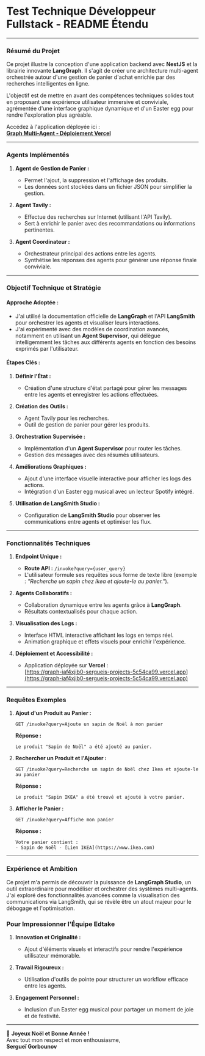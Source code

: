 # Test Technique Développeur Fullstack - README Étendu

---

### **Résumé du Projet**

Ce projet illustre la conception d'une application backend avec **NestJS** et la librairie innovante **LangGraph**. Il s'agit de créer une architecture multi-agent orchestrée autour d'une gestion de panier d'achat enrichie par des recherches intelligentes en ligne.  

L'objectif est de mettre en avant des compétences techniques solides tout en proposant une expérience utilisateur immersive et conviviale, agrémentée d'une interface graphique dynamique et d'un Easter egg pour rendre l'exploration plus agréable.  

Accédez à l'application déployée ici :  
[**Graph Multi-Agent - Déploiement Vercel**](https://graph-iaf4xjib0-sergueis-projects-5c54ca99.vercel.app)

---

### **Agents Implémentés**

1. **Agent de Gestion de Panier :**  
   - Permet l'ajout, la suppression et l'affichage des produits.  
   - Les données sont stockées dans un fichier JSON pour simplifier la gestion.  

2. **Agent Tavily :**  
   - Effectue des recherches sur Internet (utilisant l'API Tavily).  
   - Sert à enrichir le panier avec des recommandations ou informations pertinentes.  

3. **Agent Coordinateur :**  
   - Orchestrateur principal des actions entre les agents.  
   - Synthétise les réponses des agents pour générer une réponse finale conviviale.  

---

### **Objectif Technique et Stratégie**

#### **Approche Adoptée :**
- J'ai utilisé la documentation officielle de **LangGraph** et l'API **LangSmith** pour orchestrer les agents et visualiser leurs interactions.
- J'ai expérimenté avec des modèles de coordination avancés, notamment en utilisant un **Agent Supervisor**, qui délègue intelligemment les tâches aux différents agents en fonction des besoins exprimés par l'utilisateur.

#### **Étapes Clés :**
1. **Définir l'État :**  
   - Création d'une structure d'état partagé pour gérer les messages entre les agents et enregistrer les actions effectuées.

2. **Création des Outils :**  
   - Agent Tavily pour les recherches.  
   - Outil de gestion de panier pour gérer les produits.

3. **Orchestration Supervisée :**  
   - Implémentation d'un **Agent Supervisor** pour router les tâches.  
   - Gestion des messages avec des résumés utilisateurs.

4. **Améliorations Graphiques :**  
   - Ajout d'une interface visuelle interactive pour afficher les logs des actions.
   - Intégration d'un Easter egg musical avec un lecteur Spotify intégré.  

5. **Utilisation de LangSmith Studio :**  
   - Configuration de **LangSmith Studio** pour observer les communications entre agents et optimiser les flux.  

---

### **Fonctionnalités Techniques**

1. **Endpoint Unique :**  
   - **Route API :** `/invoke?query={user_query}`  
   - L'utilisateur formule ses requêtes sous forme de texte libre (exemple : *"Recherche un sapin chez Ikea et ajoute-le au panier."*).

2. **Agents Collaboratifs :**  
   - Collaboration dynamique entre les agents grâce à **LangGraph**.
   - Résultats contextualisés pour chaque action.

3. **Visualisation des Logs :**  
   - Interface HTML interactive affichant les logs en temps réel.  
   - Animation graphique et effets visuels pour enrichir l'expérience.

4. **Déploiement et Accessibilité :**  
   - Application déployée sur **Vercel** :  
     [https://graph-iaf4xjib0-sergueis-projects-5c54ca99.vercel.app](https://graph-iaf4xjib0-sergueis-projects-5c54ca99.vercel.app)

---

### **Requêtes Exemples**

1. **Ajout d'un Produit au Panier :**
   ```
   GET /invoke?query=Ajoute un sapin de Noël à mon panier
   ```

   **Réponse :**  
   ```
   Le produit "Sapin de Noël" a été ajouté au panier.
   ```

2. **Rechercher un Produit et l'Ajouter :**
   ```
   GET /invoke?query=Recherche un sapin de Noël chez Ikea et ajoute-le au panier
   ```

   **Réponse :**  
   ```
   Le produit "Sapin IKEA" a été trouvé et ajouté à votre panier.
   ```

3. **Afficher le Panier :**
   ```
   GET /invoke?query=Affiche mon panier
   ```

   **Réponse :**  
   ```
   Votre panier contient :
   - Sapin de Noël - [Lien IKEA](https://www.ikea.com)
   ```

---

### **Expérience et Ambition**

Ce projet m'a permis de découvrir la puissance de **LangGraph Studio**, un outil extraordinaire pour modéliser et orchestrer des systèmes multi-agents. J'ai exploré des fonctionnalités avancées comme la visualisation des communications via LangSmith, qui se révèle être un atout majeur pour le débogage et l'optimisation.

### **Pour Impressionner l'Équipe Edtake**

1. **Innovation et Originalité :**  
   - Ajout d'éléments visuels et interactifs pour rendre l'expérience utilisateur mémorable.  

2. **Travail Rigoureux :**  
   - Utilisation d'outils de pointe pour structurer un workflow efficace entre les agents.  

3. **Engagement Personnel :**  
   - Inclusion d'un Easter egg musical pour partager un moment de joie et de festivité.  

---

🎄 **Joyeux Noël et Bonne Année !**  
Avec tout mon respect et mon enthousiasme,  
**Sergueï Gorbounov**
